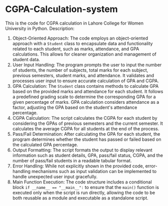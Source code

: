 # CGPA-Calculation-system
This is the code for CGPA calculation in Lahore College for Women University in Python.
Description: 
1. Object-Oriented Approach:
    The code employs an object-oriented approach with a `Student` class to encapsulate data and functionality related to each student, such as marks, attendance, and GPA calculations. This allows for cleaner organization and management of student data.
2. User Input Handling:
    The program prompts the user to input the number of students, the number of subjects, total marks for each subject, previous semesters, student marks, and attendance.
    It validates and processes user input to ensure accurate calculation of GPA and CGPA.
3. GPA Calculation:
    The `Student` class contains methods to calculate GPA based on the provided marks and attendance for each student.
    It follows a predefined grading scale to determine the corresponding GPA for a given percentage of marks.
    GPA calculation considers attendance as a factor, adjusting the GPA based on the student's attendance percentage.
4. CGPA Calculation:
    The script calculates the CGPA for each student by considering the GPAs of previous semesters and the current semester.
    It calculates the average CGPA for all students at the end of the process.
5. Pass/Fail Determination:
    After calculating the GPA for each student, the program determines whether the student has passed or failed based on the calculated GPA percentage.
6. Output Formatting:
    The script formats the output to display relevant information such as student details, GPA, pass/fail status, CGPA, and the number of pass/fail students in a readable tabular format.
7. Error Handling:
    While not explicitly shown in the provided code, error-handling mechanisms such as input validation can be implemented to handle unexpected user input gracefully.
8. Main Function Execution:
   The code structure includes a conditional block `if __name__ == "__main__":` to ensure that the `main()` function is executed only when the script is run directly, allowing the code to be both reusable as a module and executable as a standalone script.
